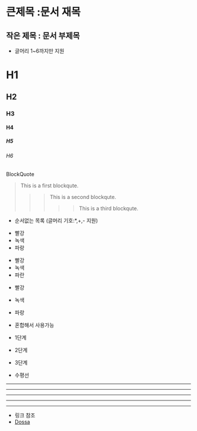 큰제목 :문서 재목
=================

작은 제목 : 문서 부제목
-----------------------

- 글머리 1~6까지만 지원
# H1
## H2
### H3
#### H4
##### H5
###### H6

BlockQuote
> This is a first blockqute.
> >	> This is a second blockqute.
> >	>	>	> This is a third blockqute.

- 순서없는 목록 (글머리 기호:*,+,- 지원)
* 빨강
 * 녹색
  * 파랑
  
+ 빨강
 + 녹색
  + 파란  

- 빨강
 - 녹색
  - 파랑

- 혼합해서 사용가능
* 1단계
 - 2단계
  + 3단계

- 수평선 
* * *
***
*****
- - -
----------------------------

- 링크 참조
- [Dossa](http://corearoadbike.com, "도싸")
